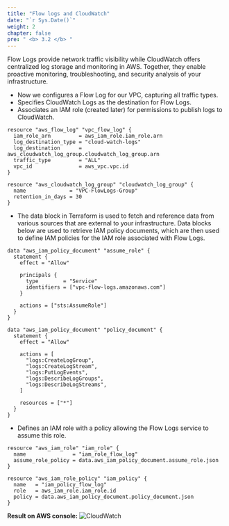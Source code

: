 ```yaml
---
title: "Flow logs and CloudWatch"
date: "`r Sys.Date()`"
weight: 2
chapter: false
pre: " <b> 3.2 </b> "
---
```


Flow Logs provide network traffic visibility while CloudWatch offers centralized log storage and monitoring in AWS. Together, they enable proactive monitoring, troubleshooting, and security analysis of your infrastructure.

- Now we configures a Flow Log for our VPC, capturing all traffic types.
- Specifies CloudWatch Logs as the destination for Flow Logs.
- Associates an IAM role (created later) for permissions to publish logs to CloudWatch.

```
resource "aws_flow_log" "vpc_flow_log" {
  iam_role_arn         = aws_iam_role.iam_role.arn
  log_destination_type = "cloud-watch-logs"
  log_destination      = aws_cloudwatch_log_group.cloudwatch_log_group.arn
  traffic_type         = "ALL"
  vpc_id               = aws_vpc.vpc.id
}

resource "aws_cloudwatch_log_group" "cloudwatch_log_group" {
  name              = "VPC-FlowLogs-Group"
  retention_in_days = 30
}
```

- The data block in Terraform is used to fetch and reference data from various sources that are external to your infrastructure. Data blocks below are used to retrieve IAM policy documents, which are then used to define IAM policies for the IAM role associated with Flow Logs.

```
data "aws_iam_policy_document" "assume_role" {
  statement {
    effect = "Allow"

    principals {
      type        = "Service"
      identifiers = ["vpc-flow-logs.amazonaws.com"]
    }

    actions = ["sts:AssumeRole"]
  }
}

data "aws_iam_policy_document" "policy_document" {
  statement {
    effect = "Allow"

    actions = [
      "logs:CreateLogGroup",
      "logs:CreateLogStream",
      "logs:PutLogEvents",
      "logs:DescribeLogGroups",
      "logs:DescribeLogStreams",
    ]

    resources = ["*"]
  }
}
```

- Defines an IAM role with a policy allowing the Flow Logs service to assume this role.

```
resource "aws_iam_role" "iam_role" {
  name               = "iam_role_flow_log"
  assume_role_policy = data.aws_iam_policy_document.assume_role.json
}

resource "aws_iam_role_policy" "iam_policy" {
  name   = "iam_policy_flow_log"
  role   = aws_iam_role.iam_role.id
  policy = data.aws_iam_policy_document.policy_document.json
}
```

**Result on AWS console:**
![CloudWatch](../../images/3-Networking/result-cloudwatch.png)
